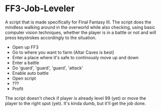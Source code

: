 # FF3-Job-Leveler

A script that is made specifically for Final Fantasy III. The script does the mindless walking around in the overworld while also checking, using basic computer vision techniques, whether the player is in a battle or not and will press keystrokes accordingly to the situation.

- Open up FF3
- Go to where you want to farm (Altar Caves is best)
- Enter a place where it's safe to continously move up and down
- Enter a battle
- Do 'guard', 'guard', 'guard', 'attack'
- Enable auto battle
- Open script
- ???
- Profit

The script doesn't check if player is already level 99 (yet) or move the player to the right spot (yet). It's kinda dumb, but it'll get the job done.
